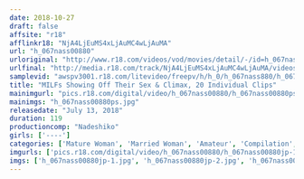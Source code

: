 ```yaml
---
date: 2018-10-27
draft: false
affsite: "r18"
afflinkr18: "NjA4LjEuMS4xLjAuMC4wLjAuMA"
url: "h_067nass00880"
urloriginal: "http://www.r18.com/videos/vod/movies/detail/-/id=h_067nass00880"
urlfinal: "http://media.r18.com/track/NjA4LjEuMS4xLjAuMC4wLjAuMA/videos/vod/movies/detail/-/id=h_067nass00880"
samplevid: "awspv3001.r18.com/litevideo/freepv/h/h_0/h_067nass880/h_067nass880_dmb_w.mp4"
title: "MILFs Showing Off Their Sex & Climax, 20 Individual Clips"
mainimgurl: "pics.r18.com/digital/video/h_067nass00880/h_067nass00880ps.jpg"
mainimgs: "h_067nass00880ps.jpg"
releasedate: "July 13, 2018"
duration: 119
productioncomp: "Nadeshiko"
girls: ['----']
categories: ['Mature Woman', 'Married Woman', 'Amateur', 'Compilation', 'Homemade']
imgurls: ['pics.r18.com/digital/video/h_067nass00880/h_067nass00880jp-1.jpg', 'pics.r18.com/digital/video/h_067nass00880/h_067nass00880jp-2.jpg', 'pics.r18.com/digital/video/h_067nass00880/h_067nass00880jp-3.jpg', 'pics.r18.com/digital/video/h_067nass00880/h_067nass00880jp-4.jpg', 'pics.r18.com/digital/video/h_067nass00880/h_067nass00880jp-5.jpg', 'pics.r18.com/digital/video/h_067nass00880/h_067nass00880jp-6.jpg', 'pics.r18.com/digital/video/h_067nass00880/h_067nass00880jp-7.jpg', 'pics.r18.com/digital/video/h_067nass00880/h_067nass00880jp-8.jpg', 'pics.r18.com/digital/video/h_067nass00880/h_067nass00880jp-9.jpg', 'pics.r18.com/digital/video/h_067nass00880/h_067nass00880jp-10.jpg', 'pics.r18.com/digital/video/h_067nass00880/h_067nass00880jp-11.jpg', 'pics.r18.com/digital/video/h_067nass00880/h_067nass00880jp-12.jpg', 'pics.r18.com/digital/video/h_067nass00880/h_067nass00880jp-13.jpg', 'pics.r18.com/digital/video/h_067nass00880/h_067nass00880jp-14.jpg', 'pics.r18.com/digital/video/h_067nass00880/h_067nass00880jp-15.jpg', 'pics.r18.com/digital/video/h_067nass00880/h_067nass00880jp-16.jpg', 'pics.r18.com/digital/video/h_067nass00880/h_067nass00880jp-17.jpg', 'pics.r18.com/digital/video/h_067nass00880/h_067nass00880jp-18.jpg', 'pics.r18.com/digital/video/h_067nass00880/h_067nass00880jp-19.jpg', 'pics.r18.com/digital/video/h_067nass00880/h_067nass00880jp-20.jpg']
imgs: ['h_067nass00880jp-1.jpg', 'h_067nass00880jp-2.jpg', 'h_067nass00880jp-3.jpg', 'h_067nass00880jp-4.jpg', 'h_067nass00880jp-5.jpg', 'h_067nass00880jp-6.jpg', 'h_067nass00880jp-7.jpg', 'h_067nass00880jp-8.jpg', 'h_067nass00880jp-9.jpg', 'h_067nass00880jp-10.jpg', 'h_067nass00880jp-11.jpg', 'h_067nass00880jp-12.jpg', 'h_067nass00880jp-13.jpg', 'h_067nass00880jp-14.jpg', 'h_067nass00880jp-15.jpg', 'h_067nass00880jp-16.jpg', 'h_067nass00880jp-17.jpg', 'h_067nass00880jp-18.jpg', 'h_067nass00880jp-19.jpg', 'h_067nass00880jp-20.jpg']
---
```

